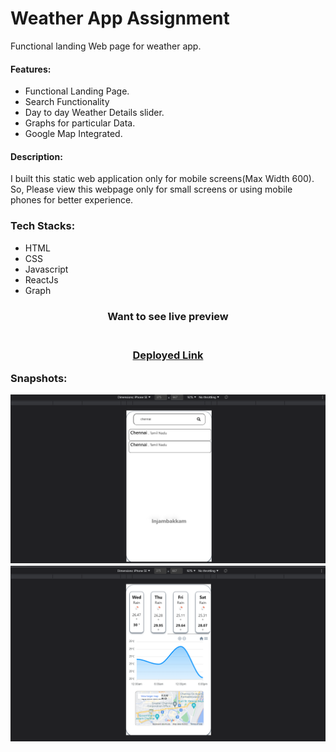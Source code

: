 <h1>Weather App Assignment</h1>
<p>Functional landing Web page for weather app.</p>
<h4>Features:</h4>
<ul>
  <li>Functional Landing Page.</li>
  <li>Search Functionality</li>
  <li>Day to day Weather Details slider.</li>
  <li>Graphs for particular Data.</li>
  <li>Google Map Integrated.</li>
</ul>

<h4>Description:</h4>
<p color="gray">I built this static web application only for mobile screens(Max Width 600). So, Please view this webpage only for small screens or using mobile phones for better experience.</p>

<h3 align="left">Tech Stacks:</h3>
<p align="left">
  <ul>
    <li>HTML</li>
    <li>CSS</li>
    <li>Javascript</li>
    <li>ReactJs</li>
    <li>Graph</li>
  </ul>
</p>

<h3 align="center" > Want to see live preview <h3>
<p align="center">
<br />
<a target="blank" href="https://cashkaro.vercel.app/">Deployed Link</a>
</p>
 

Snapshots:
 
![](/Images/1.png)
![](/Images/2.png)
